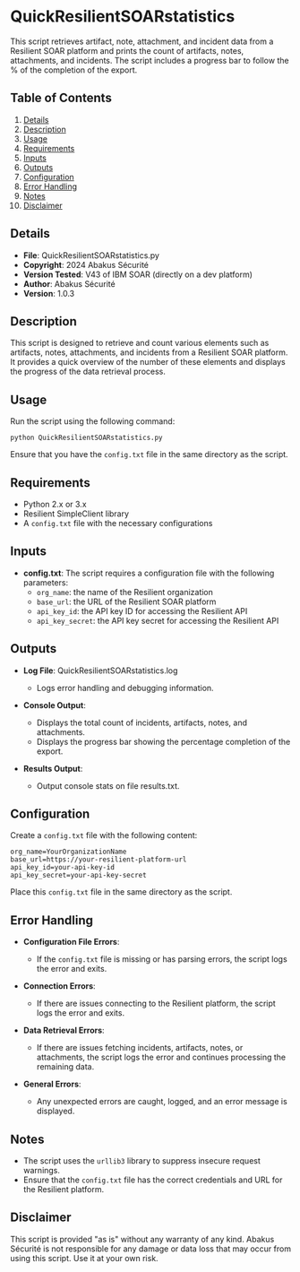 # QuickResilientSOARstatistics

This script retrieves artifact, note, attachment, and incident data from a Resilient SOAR platform and prints the count of artifacts, notes, attachments, and incidents. The script includes a progress bar to follow the % of the completion of the export.

## Table of Contents

1. [Details](#details)
2. [Description](#description)
3. [Usage](#usage)
4. [Requirements](#requirements)
5. [Inputs](#inputs)
6. [Outputs](#outputs)
7. [Configuration](#configuration)
8. [Error Handling](#error-handling)
9. [Notes](#notes)
10. [Disclaimer](#disclaimer)

## Details

- **File**: QuickResilientSOARstatistics.py
- **Copyright**: 2024 Abakus Sécurité
- **Version Tested**: V43 of IBM SOAR (directly on a dev platform)
- **Author**: Abakus Sécurité
- **Version**: 1.0.3

## Description

This script is designed to retrieve and count various elements such as artifacts, notes, attachments, and incidents from a Resilient SOAR platform. It provides a quick overview of the number of these elements and displays the progress of the data retrieval process.

## Usage

Run the script using the following command:

    python QuickResilientSOARstatistics.py

Ensure that you have the `config.txt` file in the same directory as the script.

## Requirements

- Python 2.x or 3.x
- Resilient SimpleClient library
- A `config.txt` file with the necessary configurations

## Inputs

- **config.txt**: The script requires a configuration file with the following parameters:
  - `org_name`: the name of the Resilient organization
  - `base_url`: the URL of the Resilient SOAR platform
  - `api_key_id`: the API key ID for accessing the Resilient API
  - `api_key_secret`: the API key secret for accessing the Resilient API

## Outputs

- **Log File**: QuickResilientSOARstatistics.log
  - Logs error handling and debugging information.

- **Console Output**: 
  - Displays the total count of incidents, artifacts, notes, and attachments.
  - Displays the progress bar showing the percentage completion of the export.

- **Results Output**: 
  - Output console stats on file results.txt.

## Configuration

Create a `config.txt` file with the following content:

    org_name=YourOrganizationName
    base_url=https://your-resilient-platform-url
    api_key_id=your-api-key-id
    api_key_secret=your-api-key-secret

Place this `config.txt` file in the same directory as the script.

## Error Handling

- **Configuration File Errors**:
  - If the `config.txt` file is missing or has parsing errors, the script logs the error and exits.

- **Connection Errors**:
  - If there are issues connecting to the Resilient platform, the script logs the error and exits.

- **Data Retrieval Errors**:
  - If there are issues fetching incidents, artifacts, notes, or attachments, the script logs the error and continues processing the remaining data.

- **General Errors**:
  - Any unexpected errors are caught, logged, and an error message is displayed.

## Notes

- The script uses the `urllib3` library to suppress insecure request warnings.
- Ensure that the `config.txt` file has the correct credentials and URL for the Resilient platform.

## Disclaimer

This script is provided "as is" without any warranty of any kind. Abakus Sécurité is not responsible for any damage or data loss that may occur from using this script. Use it at your own risk.

